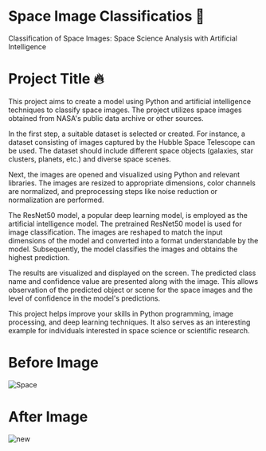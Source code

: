 # Space Image Classificatios 🚀
Classification of Space Images: Space Science Analysis with Artificial Intelligence


# Project Title 🔥

This project aims to create a model using Python and artificial intelligence techniques to classify space images. The project utilizes space images obtained from NASA's public data archive or other sources.

In the first step, a suitable dataset is selected or created. For instance, a dataset consisting of images captured by the Hubble Space Telescope can be used. The dataset should include different space objects (galaxies, star clusters, planets, etc.) and diverse space scenes.

Next, the images are opened and visualized using Python and relevant libraries. The images are resized to appropriate dimensions, color channels are normalized, and preprocessing steps like noise reduction or normalization are performed.

The ResNet50 model, a popular deep learning model, is employed as the artificial intelligence model. The pretrained ResNet50 model is used for image classification. The images are reshaped to match the input dimensions of the model and converted into a format understandable by the model. Subsequently, the model classifies the images and obtains the highest prediction.

The results are visualized and displayed on the screen. The predicted class name and confidence value are presented along with the image. This allows observation of the predicted object or scene for the space images and the level of confidence in the model's predictions.

This project helps improve your skills in Python programming, image processing, and deep learning techniques. It also serves as an interesting example for individuals interested in space science or scientific research.


# Before Image
![Space](https://github.com/ThecoderPinar/-space--mage-classificatios/assets/107423523/defd15c5-67c4-4172-85cb-1b86e27ce2e6)
# After Image
![new](https://github.com/ThecoderPinar/-space--mage-classificatios/assets/107423523/0c621bf4-4ab9-42ce-a65b-c0ca80a526c4)


